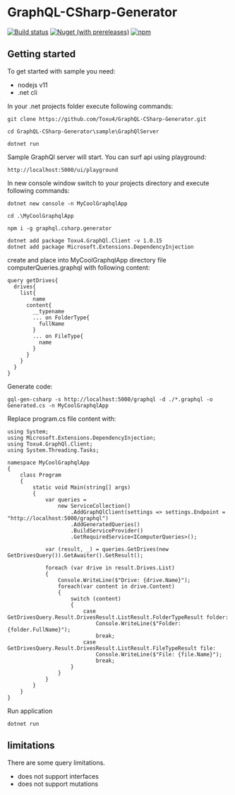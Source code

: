 # GraphQL-CSharp-Generator

[![Build status](https://ci.appveyor.com/api/projects/status/2lbxr0qk6csiparf/branch/master?svg=true)](https://ci.appveyor.com/project/Toxu4/graphql-csharp-generator/branch/master)
[![Nuget (with prereleases)](https://img.shields.io/nuget/vpre/Toxu4.GraphQl.Client.svg)](https://www.nuget.org/packages/Toxu4.GraphQl.Client)
[![npm](https://img.shields.io/npm/v/graphql.csharp.generator.svg)](https://www.npmjs.com/package/graphql.csharp.generator)

## Getting started

To get started with sample you need:

- nodejs v11
- .net cli


In your .net projects folder execute following commands:

```
git clone https://github.com/Toxu4/GraphQL-CSharp-Generator.git

cd GraphQL-CSharp-Generator\sample\GraphQlServer

dotnet run
```

Sample GraphQl server will start. You can surf api using playground:

```
http://localhost:5000/ui/playground
```

In new console window switch to your projects directory and execute following commands:

```
dotnet new console -n MyCoolGraphqlApp

cd .\MyCoolGraphqlApp

npm i -g graphql.csharp.generator

dotnet add package Toxu4.GraphQl.Client -v 1.0.15
dotnet add package Microsoft.Extensions.DependencyInjection
```

create and place into MyCoolGraphqlApp directory file computerQueries.graphql with following content:

```
query getDrives{
  drives{
    list{
  		name
      content{
        __typename
        ... on FolderType{
          fullName
        }
        ... on FileType{
          name
        }
      }
    }
  }
}
```

Generate code:

```
gql-gen-csharp -s http://localhost:5000/graphql -d ./*.graphql -o Generated.cs -n MyCoolGraphqlApp
```

Replace program.cs file content with:

```
using System;
using Microsoft.Extensions.DependencyInjection;
using Toxu4.GraphQl.Client;
using System.Threading.Tasks;

namespace MyCoolGraphqlApp
{
    class Program
    {
        static void Main(string[] args)
        {
            var queries = 
                new ServiceCollection()
                    .AddGraphQlClient(settings => settings.Endpoint = "http://localhost:5000/graphql")
                    .AddGeneratedQueries()
                    .BuildServiceProvider()
                    .GetRequiredService<IComputerQueries>();

            var (result, _) = queries.GetDrives(new GetDrivesQuery()).GetAwaiter().GetResult();

            foreach (var drive in result.Drives.List)
            {
                Console.WriteLine($"Drive: {drive.Name}");
                foreach(var content in drive.Content)
                {
                    switch (content)
                    {
                        case GetDrivesQuery.Result.DrivesResult.ListResult.FolderTypeResult folder:
                            Console.WriteLine($"Folder: {folder.FullName}");
                            break;
                        case GetDrivesQuery.Result.DrivesResult.ListResult.FileTypeResult file:
                            Console.WriteLine($"File: {file.Name}");
                            break;                        
                    }
                }
            }
        }
    }
}
```

Run application

```
dotnet run
```

## limitations

There are some query limitations. 

- does not support interfaces
- does not support mutations
